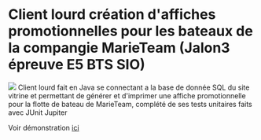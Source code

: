# Client lourd création d'affiches promotionnelles pour les bateaux de la compangie MarieTeam (Jalon3 épreuve E5 BTS SIO)

<img src="https://i.ibb.co/KzZ12mT/java.png" />
Client lourd fait en Java se connectant a la base de donnée SQL du site vitrine et permettant de générer et d'imprimer une affiche promotionnelle pour la flotte de bateau de MarieTeam, complété de ses tests unitaires faits avec JUnit Jupiter

Voir démonstration [ici]()

